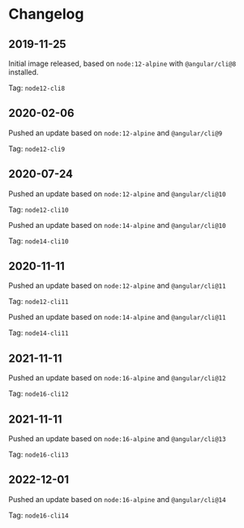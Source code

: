 # Changelog

## 2019-11-25

Initial image released, based on `node:12-alpine` with `@angular/cli@8` installed.

Tag: `node12-cli8`

## 2020-02-06

Pushed an update based on `node:12-alpine` and `@angular/cli@9`

Tag: `node12-cli9`

## 2020-07-24

Pushed an update based on `node:12-alpine` and `@angular/cli@10`

Tag: `node12-cli10`

Pushed an update based on `node:14-alpine` and `@angular/cli@10`

Tag: `node14-cli10`

## 2020-11-11

Pushed an update based on `node:12-alpine` and `@angular/cli@11`

Tag: `node12-cli11`

Pushed an update based on `node:14-alpine` and `@angular/cli@11`

Tag: `node14-cli11`

## 2021-11-11

Pushed an update based on `node:16-alpine` and `@angular/cli@12`

Tag: `node16-cli12`

## 2021-11-11

Pushed an update based on `node:16-alpine` and `@angular/cli@13`

Tag: `node16-cli13`

## 2022-12-01

Pushed an update based on `node:16-alpine` and `@angular/cli@14`

Tag: `node16-cli14`
